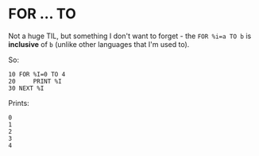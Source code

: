 # FOR … TO

Not a huge TIL, but something I don't want to forget - the `FOR %i=a TO b` is **inclusive** of `b` (unlike other languages that I'm used to).

So:

```nextbasic
10 FOR %I=0 TO 4
20     PRINT %I
30 NEXT %I
```

Prints:

```
0
1
2
3
4
```
